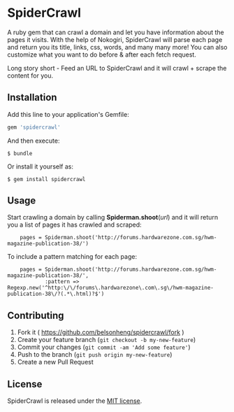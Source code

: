 # SpiderCrawl

A ruby gem that can crawl a domain and let you have information about the pages it visits. With the help of Nokogiri, SpiderCrawl will parse each page and return you its title, links, css, words, and many many more! You can also customize what you want to do before & after each fetch request.

Long story short - Feed an URL to SpiderCrawl and it will crawl + scrape the content for you. 

## Installation

Add this line to your application's Gemfile:

```ruby
gem 'spidercrawl'
```

And then execute:

    $ bundle

Or install it yourself as:

    $ gem install spidercrawl

## Usage

Start crawling a domain by calling __Spiderman.shoot__(*url*) and it will return you a list of pages it has crawled and scraped:

        pages = Spiderman.shoot('http://forums.hardwarezone.com.sg/hwm-magazine-publication-38/')

To include a pattern matching for each page:

        pages = Spiderman.shoot('http://forums.hardwarezone.com.sg/hwm-magazine-publication-38/',
                :pattern => Regexp.new('^http:\/\/forums\.hardwarezone\.com\.sg\/hwm-magazine-publication-38\/?(.*\.html)?$')

## Contributing

1. Fork it ( https://github.com/belsonheng/spidercrawl/fork )
2. Create your feature branch (`git checkout -b my-new-feature`)
3. Commit your changes (`git commit -am 'Add some feature'`)
4. Push to the branch (`git push origin my-new-feature`)
5. Create a new Pull Request

## License

SpiderCrawl is released under the [MIT license](https://github.com/belsonheng/spidercrawl/blob/master/LICENSE.txt).
